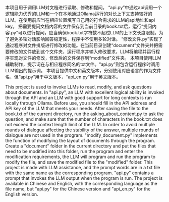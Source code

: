 本项目用于调用LLM对文档进行读取、修改和提问。
“api.py”中通过api调用一个逻辑能力优秀的LLM和一个在本地通过Ollama运行的对长上下文支持较好的LLM。在使用前应当在相应位置填写自己用的符合需求的LLM的api地址和api key。
把需要提问文档内容的文件保存到当前目录的book.txt后，运行“提问内容.py”可以进行提问，应当确保book.txt字符数不超过LLM的上下文长度限制。为了避免多轮对话影响回答稳定性，程序中不使用多轮对话。
“修改文件.py”实现了通过程序对文件排版进行修改的功能。在当前目录创建“document”文件夹并把需要修改的文件放到这个文件夹，运行程序并输入修改要求，LLM将编程并运行程序实现对文件的修改，修改后的文件保存到“modified”文件夹。
本项目使用LLM辅助制作，提示词在与相应程序同名的txt文件。“api.py”则包含运行程序时调用LLM输出的提示词。
本项目提供中文和英文版本，分别使用对应语言的作为文件名，但“api.py”用于中文版本，“api_en.py”用于英文版本。

 This project is used to invoke LLMs to read, modify, and ask questions about documents.
In "api.py", an LLM with excellent logical ability is invoked through the API and an LLM with good support for long contexts is run locally through Ollama. Before use, you should fill in the API address and API key of the LLM that meets your needs.
After saving the file to the book.txt of the current directory, run the asking_about_content.py to ask the question, and make sure that the number of characters in the book.txt does not exceed the context length limit of the LLM. In order to avoid multiple rounds of dialogue affecting the stability of the answer, multiple rounds of dialogue are not used in the program.
"modify_document.py" implements the function of modifying the layout of documents through the program. Create a "document" folder in the current directory and put the files that need to be modified into this folder, run the program and enter the modification requirements, the LLM will program and run the program to modify the file, and save the modified file to the "modified" folder.
This project is made with LLM assistance, and the prompt words are in a txt file with the same name as the corresponding program. "api.py" contains a prompt that invokes the LLM output when the program is run.
The project is available in Chinese and English, with the corresponding language as the file name, but "api.py" for the Chinese version and "api_en.py" for the English version.


